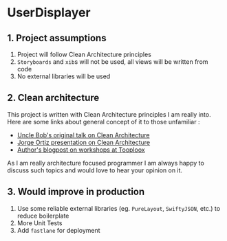 # UserDisplayer

## 1. Project assumptions
1. Project will follow Clean Architecture principles
2. `Storyboards` and `xib`s will not be used, all views will be written from code
3. No external libraries will be used


## 2. Clean architecture
This project is written with Clean Architecture principles I am really into. Here are some links about general concept of it to those unfamiliar :
* [Uncle Bob's original talk on Clean Architecture](https://www.youtube.com/watch?v=Nsjsiz2A9mg)
* [Jorge Ortiz presentation on Clean Architecture](http://www.slideshare.net/jorgedortiz/clean-architecture-workshop)
* [Author's blogpost on workshops at Tooploox](http://blog.tooploox.com/clean-architecture-workshops-ios/)

As I am really architecture focused programmer I am always happy to discuss such topics and would love to hear your opinion on it.

## 3. Would improve in production
1. Use some reliable external libraries (eg. `PureLayout`, `SwiftyJSON`, etc.) to reduce boilerplate
2. More Unit Tests
3. Add `fastlane` for deployment
